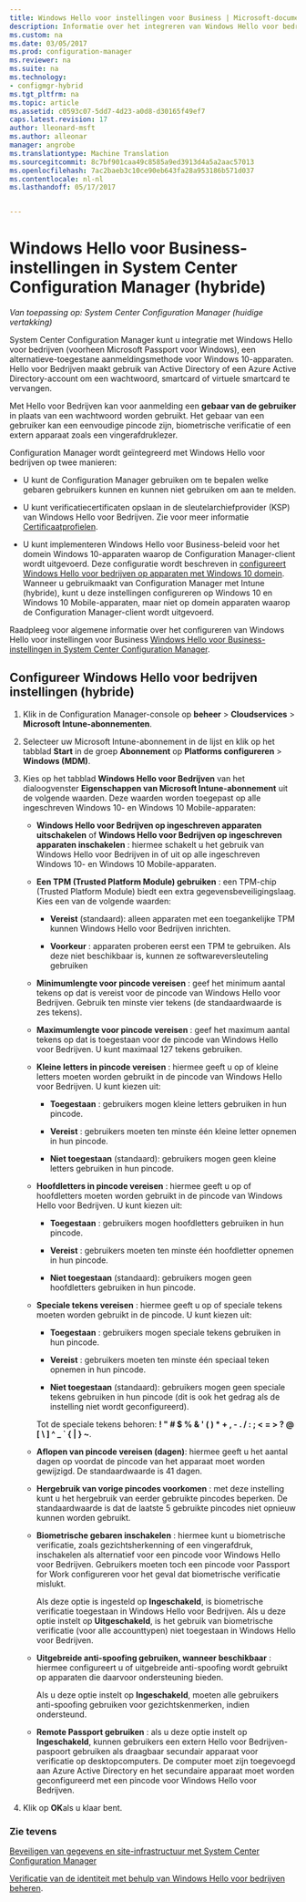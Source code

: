 ```yaml
---
title: Windows Hello voor instellingen voor Business | Microsoft-documenten
description: Informatie over het integreren van Windows Hello voor bedrijven met System Center Configuration Manager.
ms.custom: na
ms.date: 03/05/2017
ms.prod: configuration-manager
ms.reviewer: na
ms.suite: na
ms.technology:
- configmgr-hybrid
ms.tgt_pltfrm: na
ms.topic: article
ms.assetid: c0593c07-5dd7-4d23-a0d8-d30165f49ef7
caps.latest.revision: 17
author: lleonard-msft
ms.author: alleonar
manager: angrobe
ms.translationtype: Machine Translation
ms.sourcegitcommit: 8c7bf901caa49c8585a9ed3913d4a5a2aac57013
ms.openlocfilehash: 7ac2baeb3c10ce90eb643fa28a953186b571d037
ms.contentlocale: nl-nl
ms.lasthandoff: 05/17/2017


---
```

# <a name="windows-hello-for-business-settings-in-system-center-configuration-manager-hybrid"></a>Windows Hello voor Business-instellingen in System Center Configuration Manager (hybride)

*Van toepassing op: System Center Configuration Manager (huidige vertakking)*

System Center Configuration Manager kunt u integratie met Windows Hello voor bedrijven (voorheen Microsoft Passport voor Windows), een alternatieve-toegestane aanmeldingsmethode voor Windows 10-apparaten. Hello voor Bedrijven maakt gebruik van Active Directory of een Azure Active Directory-account om een wachtwoord, smartcard of virtuele smartcard te vervangen.  

Met Hello voor Bedrijven kan voor aanmelding een **gebaar van de gebruiker** in plaats van een wachtwoord worden gebruikt. Het gebaar van een gebruiker kan een eenvoudige pincode zijn, biometrische verificatie of een extern apparaat zoals een vingerafdruklezer.  

 Configuration Manager wordt geïntegreerd met Windows Hello voor bedrijven op twee manieren:  

-   U kunt de Configuration Manager gebruiken om te bepalen welke gebaren gebruikers kunnen en kunnen niet gebruiken om aan te melden.  

-   U kunt verificatiecertificaten opslaan in de sleutelarchiefprovider (KSP) van Windows Hello voor Bedrijven. Zie voor meer informatie [Certificaatprofielen](create-pfx-certificate-profiles.md).  

- U kunt implementeren Windows Hello voor Business-beleid voor het domein Windows 10-apparaten waarop de Configuration Manager-client wordt uitgevoerd. Deze configuratie wordt beschreven in [configureert Windows Hello voor bedrijven op apparaten met Windows 10 domein](../../protect/deploy-use/windows-hello-for-business-settings.md#configure-windows-hello-for-business-on-domain-joined-windows-10-devices). Wanneer u gebruikmaakt van Configuration Manager met Intune (hybride), kunt u deze instellingen configureren op Windows 10 en Windows 10 Mobile-apparaten, maar niet op domein apparaten waarop de Configuration Manager-client wordt uitgevoerd.   

Raadpleeg voor algemene informatie over het configureren van Windows Hello voor instellingen voor Business [Windows Hello voor Business-instellingen in System Center Configuration Manager](../../protect/deploy-use/windows-hello-for-business-settings.md).

## <a name="configure-windows-hello-for-business-settings-hybrid"></a>Configureer Windows Hello voor bedrijven instellingen (hybride)  

1.  Klik in de Configuration Manager-console op **beheer** > **Cloudservices** > **Microsoft Intune-abonnementen**.  

3.  Selecteer uw Microsoft Intune-abonnement in de lijst en klik op het tabblad **Start** in de groep **Abonnement** op **Platforms configureren** > **Windows (MDM)**.  

4.  Kies op het tabblad **Windows Hello voor Bedrijven** van het dialoogvenster **Eigenschappen van Microsoft Intune-abonnement** uit de volgende waarden. Deze waarden worden toegepast op alle ingeschreven Windows 10- en Windows 10 Mobile-apparaten:  

    -   **Windows Hello voor Bedrijven op ingeschreven apparaten uitschakelen** of **Windows Hello voor Bedrijven op ingeschreven apparaten inschakelen** : hiermee schakelt u het gebruik van Windows Hello voor Bedrijven in of uit op alle ingeschreven Windows 10- en Windows 10 Mobile-apparaten.  

    -   **Een TPM (Trusted Platform Module) gebruiken** : een TPM-chip (Trusted Platform Module) biedt een extra gegevensbeveiligingslaag. Kies een van de volgende waarden:  

        -   **Vereist** (standaard): alleen apparaten met een toegankelijke TPM kunnen Windows Hello voor Bedrijven inrichten.  

        -   **Voorkeur** : apparaten proberen eerst een TPM te gebruiken. Als deze niet beschikbaar is, kunnen ze softwareversleuteling gebruiken  

    -   **Minimumlengte voor pincode vereisen** : geef het minimum aantal tekens op dat is vereist voor de pincode van Windows Hello voor Bedrijven. Gebruik ten minste vier tekens (de standaardwaarde is zes tekens).  

    -   **Maximumlengte voor pincode vereisen** : geef het maximum aantal tekens op dat is toegestaan voor de pincode van Windows Hello voor Bedrijven. U kunt maximaal 127 tekens gebruiken.  

    -   **Kleine letters in pincode vereisen** : hiermee geeft u op of kleine letters moeten worden gebruikt in de pincode van Windows Hello voor Bedrijven. U kunt kiezen uit:  

        -   **Toegestaan** : gebruikers mogen kleine letters gebruiken in hun pincode.  

        -   **Vereist** : gebruikers moeten ten minste één kleine letter opnemen in hun pincode.  

        -   **Niet toegestaan** (standaard): gebruikers mogen geen kleine letters gebruiken in hun pincode.  

    -   **Hoofdletters in pincode vereisen** : hiermee geeft u op of hoofdletters moeten worden gebruikt in de pincode van Windows Hello voor Bedrijven. U kunt kiezen uit:  

        -   **Toegestaan** : gebruikers mogen hoofdletters gebruiken in hun pincode.  

        -   **Vereist** : gebruikers moeten ten minste één hoofdletter opnemen in hun pincode.  

        -   **Niet toegestaan** (standaard): gebruikers mogen geen hoofdletters gebruiken in hun pincode.  

    -   **Speciale tekens vereisen** : hiermee geeft u op of speciale tekens moeten worden gebruikt in de pincode. U kunt kiezen uit:  

        -   **Toegestaan** : gebruikers mogen speciale tekens gebruiken in hun pincode.  

        -   **Vereist** : gebruikers moeten ten minste één speciaal teken opnemen in hun pincode.  

        -   **Niet toegestaan** (standaard): gebruikers mogen geen speciale tekens gebruiken in hun pincode (dit is ook het gedrag als de instelling niet wordt geconfigureerd).  

         Tot de speciale tekens behoren: **! " # $ % & ' ( ) \* + , - . / : ; < = > ? @ [ \ ] ^ _ ` { &#124; } ~**.  

    -   **Aflopen van pincode vereisen (dagen)**: hiermee geeft u het aantal dagen op voordat de pincode van het apparaat moet worden gewijzigd. De standaardwaarde is 41 dagen.  

    -   **Hergebruik van vorige pincodes voorkomen** : met deze instelling kunt u het hergebruik van eerder gebruikte pincodes beperken. De standaardwaarde is dat de laatste 5 gebruikte pincodes niet opnieuw kunnen worden gebruikt.  

    -   **Biometrische gebaren inschakelen** : hiermee kunt u biometrische verificatie, zoals gezichtsherkenning of een vingerafdruk, inschakelen als alternatief voor een pincode voor Windows Hello voor Bedrijven. Gebruikers moeten toch een pincode voor Passport for Work configureren voor het geval dat biometrische verificatie mislukt.  

         Als deze optie is ingesteld op **Ingeschakeld**, is biometrische verificatie toegestaan in Windows Hello voor Bedrijven.  Als u deze optie instelt op **Uitgeschakeld**, is het gebruik van biometrische verificatie (voor alle accounttypen) niet toegestaan in Windows Hello voor Bedrijven.  

    -   **Uitgebreide anti-spoofing gebruiken, wanneer beschikbaar** : hiermee configureert u of uitgebreide anti-spoofing wordt gebruikt op apparaten die daarvoor ondersteuning bieden.  

         Als u deze optie instelt op **Ingeschakeld**, moeten alle gebruikers anti-spoofing gebruiken voor gezichtskenmerken, indien ondersteund.  

    -   **Remote Passport gebruiken** : als u deze optie instelt op **Ingeschakeld**, kunnen gebruikers een extern Hello voor Bedrijven-paspoort gebruiken als draagbaar secundair apparaat voor verificatie op desktopcomputers. De computer moet zijn toegevoegd aan Azure Active Directory en het secundaire apparaat moet worden geconfigureerd met een pincode voor Windows Hello voor Bedrijven.  

5.  Klik op **OK**als u klaar bent.  

### <a name="see-also"></a>Zie tevens  
 [Beveiligen van gegevens en site-infrastructuur met System Center Configuration Manager](../../protect/understand/protect-data-and-site-infrastructure.md)

 [Verificatie van de identiteit met behulp van Windows Hello voor bedrijven beheren](https://technet.microsoft.com/itpro/windows/keep-secure/manage-identity-verification-using-microsoft-passport).  

